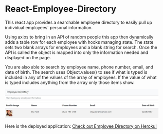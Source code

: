 # React-Employee-Directory

This react app provides a searchable employee directory to easily pull up individual employees' personal information. 

Using axios to bring in an API of random people this app then dynamically adds a table row for each employee with hooks managing state. The state sets two blank arrays for employees and a blank string for search. Once the API is called the object is mapped into only the information needed and displayed on the page. 

You are also able to search by employee name, phone number, email, and date of birth. The search uses Object.values() to see if what is typed is included in any of the values of the array of employees. If the value of what is typed includes anything from the array only those items show.  

![Screenshot of employee directory](/public/reactApp.JPG)

Here is the deployed application: 
[Check out Employee Directory on Heroku!](https://mighty-cove-87859.herokuapp.com/)